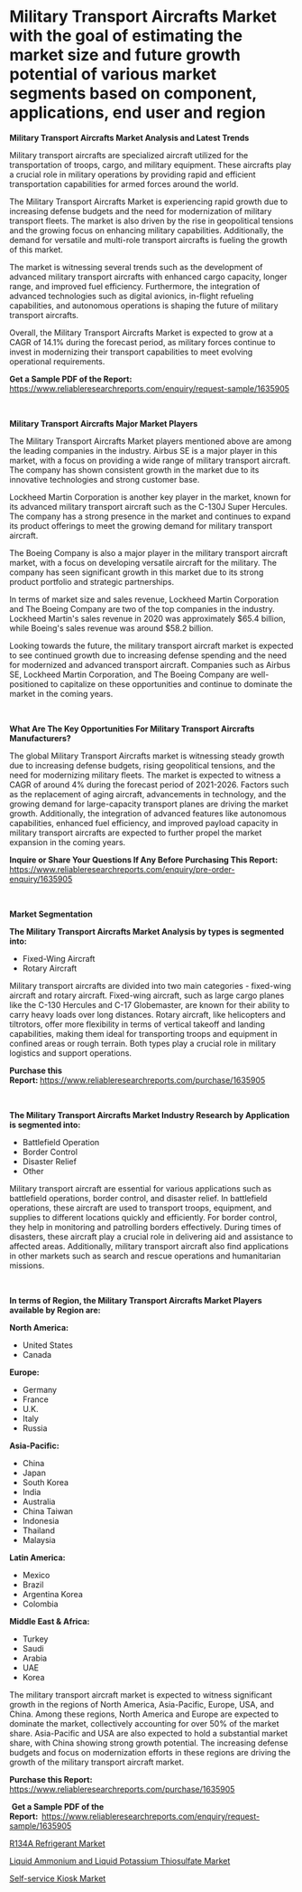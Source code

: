 <p><h1>Military Transport Aircrafts Market with the goal of estimating the market size and future growth potential of various market segments based on component, applications, end user and region</h1></p><p><strong>Military Transport Aircrafts Market Analysis and Latest Trends</strong></p>
<p><p>Military transport aircrafts are specialized aircraft utilized for the transportation of troops, cargo, and military equipment. These aircrafts play a crucial role in military operations by providing rapid and efficient transportation capabilities for armed forces around the world.</p><p>The Military Transport Aircrafts Market is experiencing rapid growth due to increasing defense budgets and the need for modernization of military transport fleets. The market is also driven by the rise in geopolitical tensions and the growing focus on enhancing military capabilities. Additionally, the demand for versatile and multi-role transport aircrafts is fueling the growth of this market.</p><p>The market is witnessing several trends such as the development of advanced military transport aircrafts with enhanced cargo capacity, longer range, and improved fuel efficiency. Furthermore, the integration of advanced technologies such as digital avionics, in-flight refueling capabilities, and autonomous operations is shaping the future of military transport aircrafts.</p><p>Overall, the Military Transport Aircrafts Market is expected to grow at a CAGR of 14.1% during the forecast period, as military forces continue to invest in modernizing their transport capabilities to meet evolving operational requirements.</p></p>
<p><strong>Get a Sample PDF of the Report:&nbsp;</strong> <a href="https://www.reliableresearchreports.com/enquiry/request-sample/1635905">https://www.reliableresearchreports.com/enquiry/request-sample/1635905</a></p>
<p>&nbsp;</p>
<p><strong>Military Transport Aircrafts Major Market Players</strong></p>
<p><p>The Military Transport Aircrafts Market players mentioned above are among the leading companies in the industry. Airbus SE is a major player in this market, with a focus on providing a wide range of military transport aircraft. The company has shown consistent growth in the market due to its innovative technologies and strong customer base.</p><p>Lockheed Martin Corporation is another key player in the market, known for its advanced military transport aircraft such as the C-130J Super Hercules. The company has a strong presence in the market and continues to expand its product offerings to meet the growing demand for military transport aircraft.</p><p>The Boeing Company is also a major player in the military transport aircraft market, with a focus on developing versatile aircraft for the military. The company has seen significant growth in this market due to its strong product portfolio and strategic partnerships.</p><p>In terms of market size and sales revenue, Lockheed Martin Corporation and The Boeing Company are two of the top companies in the industry. Lockheed Martin's sales revenue in 2020 was approximately $65.4 billion, while Boeing's sales revenue was around $58.2 billion.</p><p>Looking towards the future, the military transport aircraft market is expected to see continued growth due to increasing defense spending and the need for modernized and advanced transport aircraft. Companies such as Airbus SE, Lockheed Martin Corporation, and The Boeing Company are well-positioned to capitalize on these opportunities and continue to dominate the market in the coming years.</p></p>
<p>&nbsp;</p>
<p><strong>What Are The Key Opportunities For Military Transport Aircrafts Manufacturers?</strong></p>
<p><p>The global Military Transport Aircrafts market is witnessing steady growth due to increasing defense budgets, rising geopolitical tensions, and the need for modernizing military fleets. The market is expected to witness a CAGR of around 4% during the forecast period of 2021-2026. Factors such as the replacement of aging aircraft, advancements in technology, and the growing demand for large-capacity transport planes are driving the market growth. Additionally, the integration of advanced features like autonomous capabilities, enhanced fuel efficiency, and improved payload capacity in military transport aircrafts are expected to further propel the market expansion in the coming years.</p></p>
<p><strong>Inquire or Share Your Questions If Any Before Purchasing This Report:</strong> <a href="https://www.reliableresearchreports.com/enquiry/pre-order-enquiry/1635905">https://www.reliableresearchreports.com/enquiry/pre-order-enquiry/1635905</a></p>
<p>&nbsp;</p>
<p><strong>Market Segmentation</strong></p>
<p><strong>The Military Transport Aircrafts Market Analysis by types is segmented into:</strong></p>
<p><ul><li>Fixed-Wing Aircraft</li><li>Rotary Aircraft</li></ul></p>
<p><p>Military transport aircrafts are divided into two main categories - fixed-wing aircraft and rotary aircraft. Fixed-wing aircraft, such as large cargo planes like the C-130 Hercules and C-17 Globemaster, are known for their ability to carry heavy loads over long distances. Rotary aircraft, like helicopters and tiltrotors, offer more flexibility in terms of vertical takeoff and landing capabilities, making them ideal for transporting troops and equipment in confined areas or rough terrain. Both types play a crucial role in military logistics and support operations.</p></p>
<p><strong>Purchase this Report:&nbsp;</strong><a href="https://www.reliableresearchreports.com/purchase/1635905">https://www.reliableresearchreports.com/purchase/1635905</a></p>
<p>&nbsp;</p>
<p><strong>The Military Transport Aircrafts Market Industry Research by Application is segmented into:</strong></p>
<p><ul><li>Battlefield Operation</li><li>Border Control</li><li>Disaster Relief</li><li>Other</li></ul></p>
<p><p>Military transport aircraft are essential for various applications such as battlefield operations, border control, and disaster relief. In battlefield operations, these aircraft are used to transport troops, equipment, and supplies to different locations quickly and efficiently. For border control, they help in monitoring and patrolling borders effectively. During times of disasters, these aircraft play a crucial role in delivering aid and assistance to affected areas. Additionally, military transport aircraft also find applications in other markets such as search and rescue operations and humanitarian missions.</p></p>
<p>&nbsp;</p>
<p><strong>In terms of Region, the Military Transport Aircrafts Market Players available by Region are:</strong></p>
<p>
    <p> <strong> North America: </strong>
        <ul>
            <li>United States</li>
            <li>Canada</li>
        </ul>
        </p> 
    <p> <strong> Europe: </strong>
        <ul>
            <li>Germany</li>
            <li>France</li>
            <li>U.K.</li>
            <li>Italy</li>
            <li>Russia</li>
        </ul>
        </p> 
    <p> <strong> Asia-Pacific: </strong>
        <ul>
            <li>China</li>
            <li>Japan</li>
            <li>South Korea</li>
            <li>India</li>
            <li>Australia</li>
            <li>China Taiwan</li>
            <li>Indonesia</li>
            <li>Thailand</li>
            <li>Malaysia</li>
        </ul>
        </p> 
    <p> <strong> Latin America: </strong>
        <ul>
            <li>Mexico</li>
            <li>Brazil</li>
            <li>Argentina Korea</li>
            <li>Colombia</li>
        </ul>
        </p> 
    <p> <strong> Middle East & Africa: </strong>
        <ul>
            <li>Turkey</li>
            <li>Saudi</li>
            <li>Arabia</li>
            <li>UAE</li>
            <li>Korea</li>
        </ul>
    </p>
    </p>
<p><p>The military transport aircraft market is expected to witness significant growth in the regions of North America, Asia-Pacific, Europe, USA, and China. Among these regions, North America and Europe are expected to dominate the market, collectively accounting for over 50% of the market share. Asia-Pacific and USA are also expected to hold a substantial market share, with China showing strong growth potential. The increasing defense budgets and focus on modernization efforts in these regions are driving the growth of the military transport aircraft market.</p></p>
<p><strong>Purchase this Report: </strong><a href="https://www.reliableresearchreports.com/purchase/1635905">https://www.reliableresearchreports.com/purchase/1635905</a></p>
<p>&nbsp;<strong>Get a Sample PDF of the Report:&nbsp;&nbsp;</strong><a href="https://www.reliableresearchreports.com/enquiry/request-sample/1635905">https://www.reliableresearchreports.com/enquiry/request-sample/1635905</a></p>
<p><strong></strong></p>
<p><p><a href="https://view.publitas.com/reportprime-1/r134a-refrigerant-market-research-report-provides-thorough-industry-overview-which-offers-an-in-depth-analysis-of-product-trends-and-new-market-divisions/">R134A Refrigerant Market</a></p><p><a href="https://view.publitas.com/reportprime-1/liquid-ammonium-and-liquid-potassium-thiosulfate-market-research-report-provides-thorough-industry-overview-which-offers-an-in-depth-analysis-of-product-trends-and-new-market-divisions/">Liquid Ammonium and Liquid Potassium Thiosulfate Market</a></p><p><a href="https://view.publitas.com/reportprime-1/decoding-the-self-service-kiosk-market-a-deep-dive-into-the-latest-market-trends-market-segmentation-and-competitive-analysis/">Self-service Kiosk Market</a></p></p>